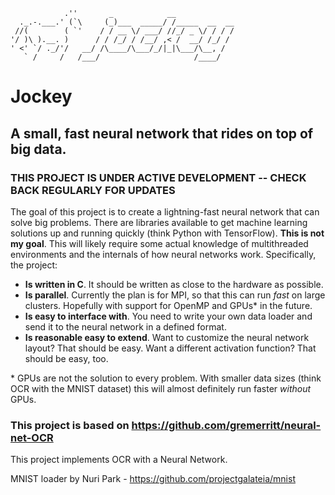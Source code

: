 ```
            .''       _            __
  ._.-.___.' (`\     (_)___  _____/ /_____  __  __
 //(        ( `'    / / __ \/ ___/ //_/ _ \/ / / /
'/ )\ ).__. )      / / /_/ / /__/ ,< /  __/ /_/ /
' <' `/ ._/'/   __/ /\____/\___/_/|_|\___/\__, /
   ` /     /   /___/                     /____/
```
# Jockey
## A small, fast neural network that rides on top of big data.

### THIS PROJECT IS UNDER ACTIVE DEVELOPMENT -- CHECK BACK REGULARLY FOR UPDATES

The goal of this project is to create a lightning-fast neural network that can solve big problems. There are libraries available to get machine learning solutions up and running quickly (think Python with TensorFlow). **This is not my goal**. This will likely require some actual knowledge of multithreaded environments and the internals of how neural networks work. Specifically, the project:
  - **Is written in C**. It should be written as close to the hardware as possible.
  - **Is parallel**. Currently the plan is for MPI, so that this can run *fast* on large clusters. Hopefully with support for OpenMP and GPUs* in the future.
  - **Is easy to interface with**. You need to write your own data loader and send it to the neural network in a defined format.
  - **Is reasonable easy to extend**. Want to customize the neural network layout? That should be easy. Want a different activation function? That should be easy, too.

\* GPUs are not the solution to every problem. With smaller data sizes (think OCR with the MNIST dataset) this will almost definitely run faster *without* GPUs.


### This project is based on https://github.com/gremerritt/neural-net-OCR
This project implements OCR with a Neural Network.

MNIST loader by Nuri Park - https://github.com/projectgalateia/mnist

